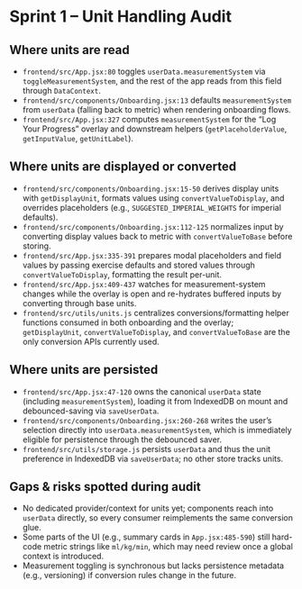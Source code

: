 # Sprint 1 – Unit Handling Audit

## Where units are read
- `frontend/src/App.jsx:80` toggles `userData.measurementSystem` via `toggleMeasurementSystem`, and the rest of the app reads from this field through `DataContext`.
- `frontend/src/components/Onboarding.jsx:13` defaults `measurementSystem` from `userData` (falling back to metric) when rendering onboarding flows.
- `frontend/src/App.jsx:327` computes `measurementSystem` for the “Log Your Progress” overlay and downstream helpers (`getPlaceholderValue`, `getInputValue`, `getUnitLabel`).

## Where units are displayed or converted
- `frontend/src/components/Onboarding.jsx:15-50` derives display units with `getDisplayUnit`, formats values using `convertValueToDisplay`, and overrides placeholders (e.g., `SUGGESTED_IMPERIAL_WEIGHTS` for imperial defaults).
- `frontend/src/components/Onboarding.jsx:112-125` normalizes input by converting display values back to metric with `convertValueToBase` before storing.
- `frontend/src/App.jsx:335-391` prepares modal placeholders and field values by passing exercise defaults and stored values through `convertValueToDisplay`, formatting the result per-unit.
- `frontend/src/App.jsx:409-437` watches for measurement-system changes while the overlay is open and re-hydrates buffered inputs by converting through base units.
- `frontend/src/utils/units.js` centralizes conversions/formatting helper functions consumed in both onboarding and the overlay; `getDisplayUnit`, `convertValueToDisplay`, and `convertValueToBase` are the only conversion APIs currently used.

## Where units are persisted
- `frontend/src/App.jsx:47-120` owns the canonical `userData` state (including `measurementSystem`), loading it from IndexedDB on mount and debounced-saving via `saveUserData`.
- `frontend/src/components/Onboarding.jsx:260-268` writes the user’s selection directly into `userData.measurementSystem`, which is immediately eligible for persistence through the debounced saver.
- `frontend/src/utils/storage.js` persists `userData` and thus the unit preference in IndexedDB via `saveUserData`; no other store tracks units.

## Gaps & risks spotted during audit
- No dedicated provider/context for units yet; components reach into `userData` directly, so every consumer reimplements the same conversion glue.
- Some parts of the UI (e.g., summary cards in `App.jsx:485-590`) still hard-code metric strings like `ml/kg/min`, which may need review once a global context is introduced.
- Measurement toggling is synchronous but lacks persistence metadata (e.g., versioning) if conversion rules change in the future.
